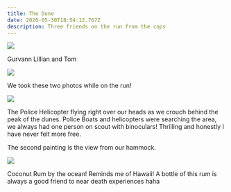 ```yaml
---
title: The Dune
date: 2020-05-30T18:54:12.767Z
description: Three friends on the run from the cops
---
```

![](/img/gurvann-lilian.JPG)

Gurvann Lillian and Tom

![](/img/DFCR6101.JPG)

We took these two photos while on the run!

![](/img/62055180612__308c1081-4a54-4285-9d50-c8371d312a37.jpg)

The Police Helicopter flying right over our heads as we crouch behind the peak of the dunes. Police Boats and helicopters were searching the area, we always had one person on scout with binoculars! Thrilling and honestly I have never felt more free.

The second painting is the view from our hammock.

![](/img/coconutrum.JPG)

Coconut Rum by the ocean! Reminds me of Hawaii! A bottle of this rum is always a good friend to near death experiences haha

